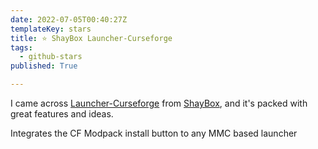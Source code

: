 ```yaml
---
date: 2022-07-05T00:40:27Z
templateKey: stars
title: ⭐ ShayBox Launcher-Curseforge
tags:
  - github-stars
published: True

---
```


I came across [Launcher-Curseforge](https://github.com/ShayBox/Launcher-Curseforge) from [ShayBox](https://github.com/ShayBox), and it's packed with great features and ideas.

Integrates the CF Modpack install button to any MMC based launcher
